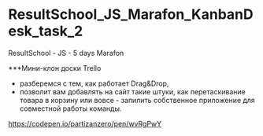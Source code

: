 # ResultSchool_JS_Marafon_KanbanDesk_task_2
ResultSchool - JS - 5 days Marafon

***Мини-клон доски Trello
- разберемся с тем, как работает Drag&Drop,
- позволит вам добавлять на сайт такие штуки, как перетаскивание товара в корзину или вовсе - запилить собственное приложение для совместной работы команды.

https://codepen.io/partizanzero/pen/wvRgPwY

